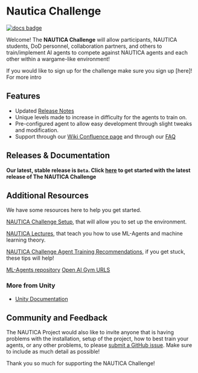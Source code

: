 # Nautica Challenge

[![docs badge](https://img.shields.io/badge/docs-reference-blue.svg)](https://github.com/niwcpac-nautica/nautica-challenge-public)

Welcome!
The **NAUTICA Challenge** will allow participants, NAUTICA students, DoD personnel, collaboration partners, and others to train/implement AI agents to compete against NAUTICA agents and each other within a wargame-like environment!

If you would like to sign up for the challenge make sure you sign up [here]!
For more intro 
## Features

- Updated [Release Notes](ReleaseNotes.md)
- Unique levels made to increase in difficulty for the agents to train on.
- Pre-configured agent to allow easy development through slight tweaks and modification.
- Support through our [Wiki Confluence page](https://wiki.lift.mhpcc.hpc.mil/confluence/display/NAUTICA/NAUTICA) and through our [FAQ](https://wiki.lift.mhpcc.hpc.mil/confluence/pages/viewpage.action?pageId=41616659)

## Releases & Documentation

**Our latest, stable release is `Beta`. Click
[here](https://github.com/niwcpac-nautica/nautica-challenge-public)
to get started with the latest release of The NAUTICA Challenge**


## Additional Resources

We have some resources here to help you get started.

[NAUTICA Challenge Setup](https://wiki.lift.mhpcc.hpc.mil/confluence/display/NAUTICA/Nautica+Challenge+Setup),
that will allow you to set up the environment.

[NAUTICA Lectures](https://wiki.lift.mhpcc.hpc.mil/confluence/display/NAUTICA/Curriculum+Overview),
that teach you how to use ML-Agents and machine learning theory.

[NAUTICA Challenge Agent Training Recommendations](https://wiki.lift.mhpcc.hpc.mil/confluence/display/NAUTICA/NAUTICA+Challenge+Agent+Training+Recommendations),
if you get stuck, these tips will help!

[ML-Agents repository](https://github.com/Unity-Technologies/ml-agents)
[Open AI Gym URLS](https://wiki.lift.mhpcc.hpc.mil/confluence/display/NAUTICA/Open+AI+Gym+URLs)




### More from Unity

- [Unity Documentation](https://docs.unity3d.com/Manual/index.html)

## Community and Feedback

The NAUTICA Project would also like to invite anyone that is having problems with
the installation, setup of the project, how to best train your agents, 
or any other problems, to please 
[submit a GitHub issue](https://github.com/niwcpac-nautica/nautica-challenge-public/issues). Make sure to include as much detail as possible!

Thank you so much for supporting the NAUTICA Challenge!
